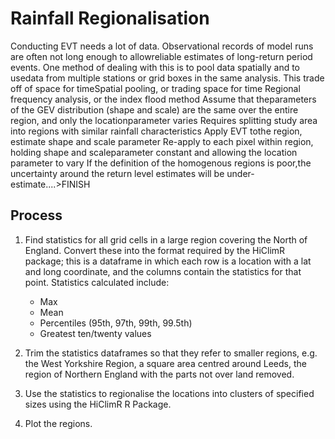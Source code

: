 # Rainfall Regionalisation
Conducting  EVT  needs  a  lot  of  data.   Observational  records  of  model  runs  are  often  not  long  enough  to  allowreliable estimates of long-return period events.  One method of dealing with this is to pool data spatially and to usedata from multiple stations or grid boxes in the same analysis.  This trade off of space for timeSpatial pooling, or trading space for time Regional frequency analysis, or the index flood method Assume that theparameters of the GEV distribution (shape and scale) are the same over the entire region, and only the locationparameter  varies  Requires  splitting  study  area  into  regions  with  similar  rainfall  characteristics  Apply  EVT  tothe  region,  estimate  shape  and  scale  parameter  Re-apply  to  each  pixel  within  region,  holding  shape  and  scaleparameter constant and allowing the location parameter to vary If the definition of the homogenous regions is poor,the uncertainty around the return level estimates will be under-estimate....>FINISH

## Process

1. Find statistics for all grid cells in a large region covering the North of England. Convert these into the format required by the HiClimR package; this is a dataframe in which each row is a location with a lat and long coordinate, and the columns contain the statistics for that point. Statistics calculated include:
   * Max
   * Mean
   * Percentiles (95th, 97th, 99th, 99.5th) 
   * Greatest ten/twenty values
2. Trim the statistics dataframes so that they refer to smaller regions, e.g. the West Yorkshire Region, a square area centred around Leeds, the region of Northern England with the parts not over land removed.

3. Use the statistics to regionalise the locations into clusters of specified sizes using the HiClimR R Package.

4. Plot the regions.


